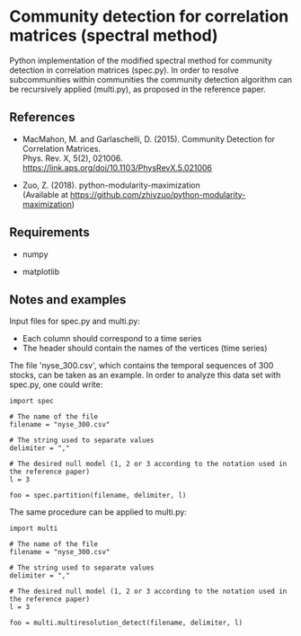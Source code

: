 # Community detection for correlation matrices (spectral method)

Python implementation of the modified spectral method for community detection in correlation matrices (spec.py). In order to resolve subcommunities within communities the community detection algorithm can be recursively applied (multi.py), as proposed in the reference paper.

## References

* MacMahon, M. and Garlaschelli, D. (2015). Community Detection for Correlation Matrices.  
  Phys. Rev. X, 5(2), 021006. https://link.aps.org/doi/10.1103/PhysRevX.5.021006
  
* Zuo, Z. (2018). python-modularity-maximization  
  (Available at https://github.com/zhiyzuo/python-modularity-maximization)

## Requirements

* numpy

* matplotlib

## Notes and examples

Input files for spec.py and multi.py:  
* Each column should correspond to a time series  
* The header should contain the names of the vertices (time series)  

The file 'nyse_300.csv', which contains the temporal sequences of 300 stocks, can be taken as an example. In order to analyze this data set with spec.py, one could write:  

```
import spec

# The name of the file 
filename = "nyse_300.csv"

# The string used to separate values
delimiter = ","

# The desired null model (1, 2 or 3 according to the notation used in the reference paper)
l = 3

foo = spec.partition(filename, delimiter, l)
```

The same procedure can be applied to multi.py:  

```
import multi

# The name of the file
filename = "nyse_300.csv"

# The string used to separate values
delimiter = ","

# The desired null model (1, 2 or 3 according to the notation used in the reference paper)
l = 3

foo = multi.multiresolution_detect(filename, delimiter, l)
```

